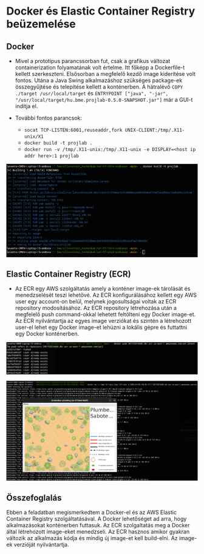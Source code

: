 # Docker és Elastic Container Registry beüzemelése

## Docker

- Mivel a prototípus parancssorban fut, csak a grafikus változat containerization folyamatának volt értelme. Itt főképp a Dockerfile-t kellett szerkeszteni. Elsősorban a megfelelő kezdő image kiderítése volt fontos. Utána a Java Swing alkalmazáshoz szükséges package-ek összegyűjtése és telepítése kellett a konténerben. A hátralévő ```COPY ./target /usr/local/target``` és ```ENTRYPOINT ["java", "-jar", "/usr/local/target/hu.bme.projlab-0.5.0-SNAPSHOT.jar"]``` már a GUI-t indítja el.

- További fontos parancsok:
    - ```socat TCP-LISTEN:6001,reuseaddr,fork UNIX-CLIENT:/tmp/.X11-unix/X1```
    - ```docker build -t projlab .```
    - ```docker run -v /tmp/.X11-unix:/tmp/.X11-unix -e DISPLAY=<host ip addr here>:1 projlab```

![alt text](docker-build.png)

## Elastic Container Registry (ECR)

- Az ECR egy AWS szolgáltatás amely a konténer image-ek tárolását és menedzselését teszi lehetővé. Az ECR konfigurálásához kellett egy AWS user egy account-on belül, melynek jogosultságai voltak az ECR repository modosításához. Az ECR repository létrehozása után a megfelelő push command-okkal lehetett feltölteni egy Docker image-et. Az ECR nyilvántartja az egyes image verziókat és szintén a létrehozott user-el lehet egy Docker image-et lehúzni a lokális gépre és futtattni egy Docker konténerben.

![alt text](ecr-push.png)

![alt text](docker-run.png)

## Összefoglalás
Ebben a feladatban megismerkedtem a Docker-el és az AWS Elastic Container Registry szolgáltatásával. A Docker lehetőséget ad arra, hogy alkalmazásokat konténerben futtasuk. Az ECR szolgaltatás meg a Docker által létrehozott image-eket menedzseli. Az ECR hasznos amikor gyakran változik az alkalmazás kódja és mindig új image-et kell build-elni. Az image-ek verzióját nyilvántartja.